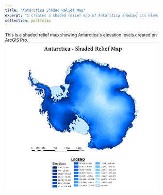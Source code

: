 ```yaml
---
title: "Antarctica Shaded Relief Map"
excerpt: "I created a shaded relief map of Antarctica showing its elevation levels, including an ice shelf.  <br/><img src='/images/Ant_Shade_Relief.png'>"
collection: portfolio
---
```


This is a shaded relief map showing Antarctica's elevation levels created on ArcGIS Pro.
![Antarctica Shaded Relief Map](/images/Ant_Shade_Relief.png)
